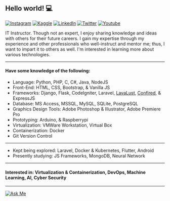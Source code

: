 ## Hello world! 💻

<!--- https://dev.to/envoy_/150-badges-for-github-pnk --->
<!--- https://github.com/Ileriayo/markdown-badges#table-of-contents --->
[![Instagram](https://img.shields.io/badge/Instagram-E4405F?style=for-the-badge&logo=instagram&logoColor=white)](https://www.instagram.com/wilfredpine/)
[![Kaggle](https://img.shields.io/badge/Kaggle-20BEFF?style=for-the-badge&logo=Kaggle&logoColor=white)](https://www.kaggle.com/wilfredpine)
[![LinkedIn](https://img.shields.io/badge/LinkedIn-0077B5?style=for-the-badge&logo=linkedin&logoColor=white)](https://www.linkedin.com/in/wilfredpine)
[![Twitter](https://img.shields.io/badge/Twitter-1DA1F2?style=for-the-badge&logo=twitter&logoColor=white)](https://twitter.com/wilfredpine9)
[![Youtube](https://img.shields.io/badge/YouTube-FF0000?style=for-the-badge&logo=youtube&logoColor=white)](https://www.youtube.com/@confired-official/)

IT Instructor. Though not an expert, I enjoy sharing knowledge and ideas with others for their future careers. I gain my expertise through my experience and other professionals who well-instruct and mentor me; thus, I want to impart it to others as well. I'm interested in learning more about various technologies.

---
#### Have some knowledge of the following:
- Language: Python, PHP, C, C#, Java, NodeJS
- Front-End: HTML, CSS, Bootstrap, & Vanilla JS
- Frameworks: Django, Flask, CodeIgniter, Laravel, [LavaLust](https://github.com/ronmarasigan/LavaLust), [Confired](https://github.com/wilfredpine/confired), & ExpressJS
- Database: MS Access, MSSQL, MySQL, SQLite, PostgreSQL
- Graphics Design Tools: Adobe Photoshop & Illustrator, Adobe Premiere Pro
- Prototyping: Arduino, & Raspberrypi
- Virtualization: VMWare Workstation, Virtual Box
- Containerization: Docker
- Git Version Control
---
- Kept being explored: Laravel, Docker & Kubernetes, Flutter, Android
- Presently studying: JS Frameworks, MongoDB, Neural Network
---
#### Interested in: Virtualization & Containerization, DevOps, Machine Learning, AI, Cyber Security
---
[![Ask Me](https://img.shields.io/badge/Ask%20me-anything-1abc9c.svg)](only.master.red@gmail.com)

<!---
wilfredpine/wilfredpine is a ✨ special ✨ repository because its `README.md` (this file) appears on your GitHub profile.
You can click the Preview link to take a look at your changes.
--->
